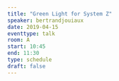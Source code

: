 ```yaml
---
title: "Green Light for System Z"
speaker: bertrandjouiaux
date: 2019-04-15
eventtype: talk
room: A
start: 10:45
end: 11:30
type: schedule
draft: false
---
```

